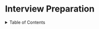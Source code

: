 # Interview Preparation

<details>
<summary>
  Table of Contents
</summary>
 
1. [Javascript](https://github.com/dhananjaya-poojari/Interview-preparation/blob/main/Javascript/README.md#javascript-interview-preparation)<br />
1. [ReactJs](https://github.com/dhananjaya-poojari/Interview-preparation/tree/main/React#react-interview-preparation)    <br />
1. [Interview Experience](https://github.com/dhananjaya-poojari/Interview-preparation/blob/main/Interview%20Experience/README.md#interview-experience)
2. [System Design](https://github.com/dhananjaya-poojari/Interview-preparation/blob/main/System%20Design/README.md#system-design)
3. [C#](https://github.com/dhananjaya-poojari/Interview-preparation/blob/main/C%23/README.md#c)
</details>
